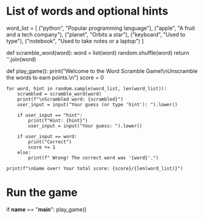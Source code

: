 

# List of words and optional hints
word_list = [
    ("python", "Popular programming language"),
    ("apple", "A fruit and a tech company"),
    ("planet", "Orbits a star"),
    ("keyboard", "Used to type"),
    ("notebook", "Used to take notes or a laptop")
]

def scramble_word(word):
    word = list(word)
    random.shuffle(word)
    return ''.join(word)

def play_game():
    print("Welcome to the Word Scramble Game!\nUnscramble the words to earn points.\n")
    score = 0

    for word, hint in random.sample(word_list, len(word_list)):
        scrambled = scramble_word(word)
        print(f"\nScrambled word: {scrambled}")
        user_input = input("Your guess (or type 'hint'): ").lower()

        if user_input == "hint":
            print(f"Hint: {hint}")
            user_input = input("Your guess: ").lower()

        if user_input == word:
            print("Correct")
            score += 1
        else:
            print(f" Wrong! The correct word was '{word}'.")

    print(f"\nGame over! Your total score: {score}/{len(word_list)}")

# Run the game
if __name__ == "__main__":
    play_game()
